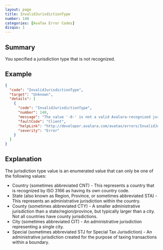 ```yaml
---
layout: page
title: InvalidJurisdictionType
number: 140
categories: [AvaTax Error Codes]
disqus: 1
---
```


## Summary

You specified a jurisdiction type that is not recognized.

## Example

```json
{
  "code": "InvalidJurisdictionType",
  "target": "Unknown",
  "details": [
    {
      "code": "InvalidJurisdictionType",
      "number": 140,
      "message": "The value '-0-' is not a valid Avalara-recognized jurisdiction type.",
      "faultCode": "Client",
      "helpLink": "http://developer.avalara.com/avatax/errors/InvalidJurisdictionType",
      "severity": "Error"
    }
  ]
}
```

## Explanation

The jurisdiction type value is an enumerated value that can only be one of the following values:

<ul class="normal">
    <li>Country (sometimes abbreviated CNT) - This represents a country that is recognized by ISO 3166 as having its own country code.</li>
    <li>State (also known as Region, Province, or sometimes abbreviated STA) - This represents an administrative jurisdiction within the country.</li>
    <li>County (sometimes abbreviated CTY) - A smaller administrative jurisdiction than a state/region/province, but typically larger than a city.  Not all countries have county jurisdictions.</li>
    <li>City (sometimes abbreviated CIT) - An administrative jurisdiction representing a single city.</li>
    <li>Special (sometimes abbreviated STJ for Special Tax Jurisdiction) - An administrative jurisdiction created for the purpose of taxing transactions within a boundary.</li>
</ul>
